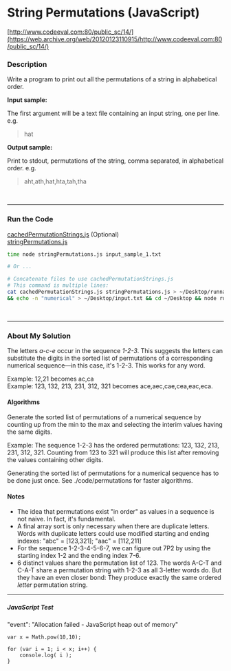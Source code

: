 # String Permutations (JavaScript)

[http://www.codeeval.com:80/public_sc/14/](https://web.archive.org/web/20120123110915/http://www.codeeval.com:80/public_sc/14/)

### Description

Write a program to print out all the permutations of a string in alphabetical order.

**Input sample:**

The first argument will be a text file containing an input string, one per line. e.g.

>hat

**Output sample:**

Print to stdout, permutations of the string, comma separated, in alphabetical order. e.g.

>aht,ath,hat,hta,tah,tha

<br />

---
### Run the Code

[cachedPermutationStrings.js](https://github.com/wrightben/codeeval/blob/master/code/cachedPermutationStrings.js) (Optional)<br />
[stringPermutations.js](https://github.com/wrightben/codeeval/blob/master/code/stringPermutations.js)

```sh
time node stringPermutations.js input_sample_1.txt

# Or ...

# Concatenate files to use cachedPermutationStrings.js
# This command is multiple lines:
cat cachedPermutationStrings.js stringPermutations.js > ~/Desktop/runnable.js \
&& echo -n "numerical" > ~/Desktop/input.txt && cd ~/Desktop && node runnable.js input.txt
```

<br/>

---
### About My Solution

The letters *a-c-e* occur in the sequence *1-2-3*. This suggests the letters can substitute the digits in the sorted list of permutations of a corresponding numerical sequence—in this case, it's 1-2-3. This works for any word.

Example: 12,21 becomes ac,ca <br />
Example: 123, 132, 213, 231, 312, 321 becomes ace,aec,cae,cea,eac,eca.


#### Algorithms

Generate the sorted list of permutations of a numerical sequence by counting up from the min to the max and selecting the interim values having the same digits.

Example: The sequence 1-2-3 has the ordered permutations: 123, 132, 213, 231, 312, 321. Counting from 123 to 321 will produce this list after removing the values containing other digits. 

Generating the sorted list of permutations for a numerical sequence has to be done just once. See ./code/permutations for faster algorithms.

#### Notes
* The idea that permutations exist "in order" as values in a sequence is not naive. In fact, it's fundamental.
* A final array sort is only necessary when there are duplicate letters. Words with duplicate letters could use modified starting and ending indexes: "abc" = [123,321]; "aac" = [112,211]
* For the sequence 1-2-3-4-5-6-7, we can figure out 7P2 by using the starting index 1-2 and the ending index 7-6.
* 6 distinct values share the permutation list of 123. The words A-C-T and C-A-T share a permutation string with 1-2-3 as all 3-letter words do. But they have an even closer bond: They produce exactly the same ordered *letter* permutation string.

----
##### JavaScript Test
"event": "Allocation failed - JavaScript heap out of memory"
```
var x = Math.pow(10,10);

for (var i = 1; i < x; i++) {
	console.log( i );
}
```